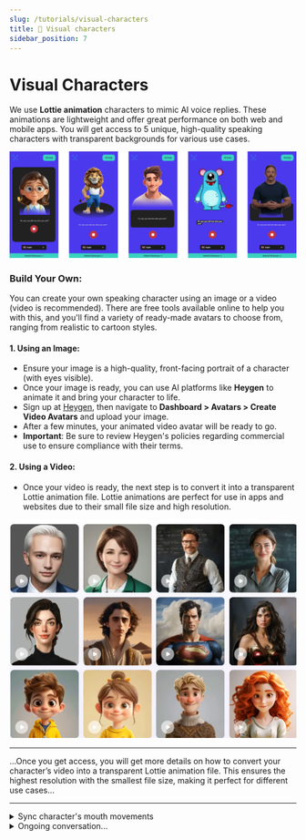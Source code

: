 ```yaml
---
slug: /tutorials/visual-characters
title: 🤖 Visual characters
sidebar_position: 7
---
```


# Visual Characters

We use **Lottie animation** characters to mimic AI voice replies. These animations are lightweight and offer great performance on both web and mobile apps. You will get access to 5 unique, high-quality speaking characters with transparent backgrounds for various use cases.

![ai_characters](/img/characterss.webp)

### Build Your Own:

You can create your own speaking character using an image or a video (video is recommended). There are free tools available online to help you with this, and you'll find a variety of ready-made avatars to choose from, ranging from realistic to cartoon styles.

#### 1. **Using an Image**:
   - Ensure your image is a high-quality, front-facing portrait of a character (with eyes visible).
   - Once your image is ready, you can use AI platforms like **Heygen** to animate it and bring your character to life. 
   - Sign up at [Heygen](https://heygen.com/?sid=rewardful&via=rami-omar), then navigate to **Dashboard > Avatars > Create Video Avatars** and upload your image.
   - After a few minutes, your animated video avatar will be ready to go.
   - **Important**: Be sure to review Heygen's policies regarding commercial use to ensure compliance with their terms.

#### 2. **Using a Video**:
   - Once your video is ready, the next step is to convert it into a transparent Lottie animation file. Lottie animations are perfect for use in apps and websites due to their small file size and high resolution.

   ![ai_head_examples](/img/talking-head.webp)

---

...Once you get access, you will get more details on how to convert your character’s video into a transparent Lottie animation file. This ensures the highest resolution with the smallest file size, making it perfect for different use cases...

---

<details>
<summary>Sync character's mouth movements</summary>
1. Generate Speech Audio: Use OpenAI's TTS to convert text into speech mp3 audio.

2. Phoneme Timing: OpenAI TTS doesn’t directly provide phoneme timings, so you may need to analyze the audio using external libraries or phonetic analysis to extract this data.

3. Create Lottie Animations with Visemes: Create a Lottie animation with frames corresponding to different mouth shapes (visemes) for each phoneme (e.g., "AH", "EE", "M"). This requires either generating or obtaining animations for each phoneme or a representative subset.

4. Synchronize Audio and Animation: Match the extracted phoneme timing with the appropriate Lottie frame, using audio analysis to align the frames with the phonemes at the correct time.

ps:this technique is currently complex to implement within FlutterFlow,, but we may consider it in the future.

some refrences: [basic-lip-sync](https://www.youtube.com/watch?v=JTz5slARQpA&pp=ygUMI2xpcHNpbmd2aXJh), [dynamic-lottie](https://www.youtube.com/watch?v=XX8jwNNV0U0), [lottie-frames](https://github.com/xvrh/lottie-flutter/issues/164)

</details>
<details>
  <summary>Ongoing conversation...</summary>
    
    Since the OpenAI API is stateless, you can maintain an ongoing conversation with saved history by creating an assistant in the OpenAI dashboard. Then, you can access it via the API endpoint.
    
    more about assistants [in this video](https://www.youtube.com/watch?v=LQ5xtsp7gYo)

</details>